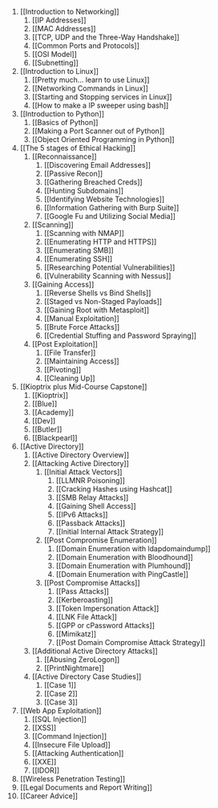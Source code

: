 1. [[Introduction to Networking]]
	1. [[IP Addresses]]
	2. [[MAC Addresses]]
	3. [[TCP, UDP and the Three-Way Handshake]]
	4. [[Common Ports and Protocols]]
	5. [[OSI Model]]
	6. [[Subnetting]]
2. [[Introduction to Linux]]
	1. [[Pretty much... learn to use Linux]]
	2. [[Networking Commands in Linux]]
	3. [[Starting and Stopping services in Linux]]
	4. [[How to make a IP sweeper using bash]]
3. [[Introduction to Python]]
	1. [[Basics of Python]]
	2. [[Making a Port Scanner out of Python]]
	3. [[Object Oriented Programming in Python]]
4. [[The 5 stages of Ethical Hacking]]
	1. [[Reconnaissance]]
		1. [[Discovering Email Addresses]]
		2. [[Passive Recon]]
		3. [[Gathering Breached Creds]]
		4. [[Hunting Subdomains]]
		5. [[Identifying Website Technologies]]
		6. [[Information Gathering with Burp Suite]]
		7. [[Google Fu and Utilizing Social Media]]
	2. [[Scanning]]
		1. [[Scanning with NMAP]]
		2. [[Enumerating HTTP and HTTPS]]
		3. [[Enumerating SMB]]
		4. [[Enumerating SSH]]
		5. [[Researching Potential Vulnerabilities]]
		6. [[Vulnerability Scanning with Nessus]]
	3. [[Gaining Access]]
		1. [[Reverse Shells vs Bind Shells]]
		2. [[Staged vs Non-Staged Payloads]]
		3. [[Gaining Root with Metasploit]]
		4. [[Manual Exploitation]]
		5. [[Brute Force Attacks]]
		6. [[Credential Stuffing and Password Spraying]]
	4. [[Post Exploitation]]
		1. [[File Transfer]]
		2. [[Maintaining Access]]
		3. [[Pivoting]]
		4. [[Cleaning Up]]
5. [[Kioptrix plus Mid-Course Capstone]]
	1. [[Kioptrix]]
	2. [[Blue]]
	3. [[Academy]]
	4. [[Dev]]
	5. [[Butler]]
	6. [[Blackpearl]]
6. [[Active Directory]]
	1. [[Active Directory Overview]]
	2. [[Attacking Active Directory]]
		1. [[Initial Attack Vectors]]
			1. [[LLMNR Poisoning]]
			2. [[Cracking Hashes using Hashcat]]
			3. [[SMB Relay Attacks]]
			4. [[Gaining Shell Access]]
			5. [[IPv6 Attacks]]
			6. [[Passback Attacks]]
			7. [[Initial Internal Attack Strategy]]
		2. [[Post Compromise Enumeration]]
			1. [[Domain Enumeration with ldapdomaindump]]
			2. [[Domain Enumeration with Bloodhound]]
			3. [[Domain Enumeration with Plumhound]]
			4. [[Domain Enumeration with PingCastle]]
		3. [[Post Compromise Attacks]]
			1. [[Pass Attacks]]
			2. [[Kerberoasting]]
			3. [[Token Impersonation Attack]]
			4. [[LNK File Attack]]
			5. [[GPP or cPassword Attacks]]
			6. [[Mimikatz]]
			7. [[Post Domain Compromise Attack Strategy]]
	3. [[Additional Active Directory Attacks]]
		1. [[Abusing ZeroLogon]]
		2. [[PrintNightmare]]
	4. [[Active Directory Case Studies]]
		1. [[Case 1]]
		2. [[Case 2]]
		3. [[Case 3]]
7. [[Web App Exploitation]]
	1. [[SQL Injection]]
	2. [[XSS]]
	3. [[Command Injection]]
	4. [[Insecure File Upload]]
	5. [[Attacking Authentication]]
	6. [[XXE]]
	7. [[IDOR]]
8. [[Wireless Penetration Testing]]
9. [[Legal Documents and Report Writing]]
10. [[Career Advice]]